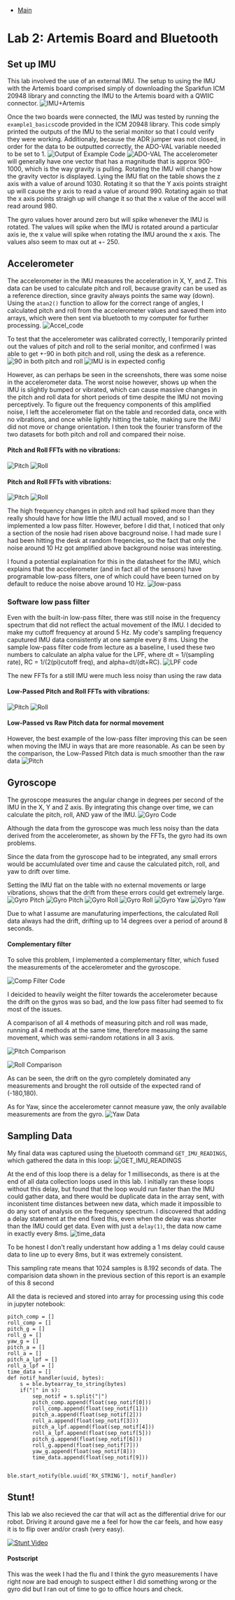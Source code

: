 
* [Main](index.md)

# Lab 2: Artemis Board and Bluetooth


## Set up IMU

This lab involved the use of an external IMU. The setup to using the IMU with the Artemis board comprised simply of downloading the Sparkfun ICM 20948 library and conncting the IMU to the Artemis board with a QWIIC connector. 
![IMU+Artemis](lab_2_figs/connected.jpg)

Once the two boards were connected, the IMU was tested by running the ``example1_basics``code provided in the ICM 20948 library. This code simply printed the outputs of the IMU to the serial monitor so that I could verify they were working. Additionaly, because the ADR jumper was not closed, in order for the data to be outputted correctly, the ADO-VAL variable needed to be set to 1. 
![Output of Example Code](lab_2_figs/example1_basics.png)
![ADO-VAL](lab_2_figs/AD0_VAL.png)
The accelerometer will generally have one vector that has a magnitude that is approx 900-1000, which is the way gravity is pulling. Rotating the IMU will change how the gravity vector is displayed. Lying the IMU flat on the table shows the z axis with a value of around 1030. Rotating it so that the Y axis points straight up will cause the y axis to read a value of around 990. Rotating again so that the x axis points straigh up will change it so that the x value of the accel will read around 980.

The gyro values hover around zero but will spike whenever the IMU is rotated. The values will spike when the IMU is rotated around a particular axis ie, the x value will spike when rotating the IMU around the x axis. The values also seem to max out at +- 250.

## Accelerometer

The accelerometer in the IMU measures the acceleration in X, Y, and Z. This data can be used to calculate pitch and roll, because gravity can be used as a reference direction, since gravity always points the same way (down). Using the ``atan2()`` function to allow for the correct range of angles, I calculated pitch and roll from the accelerometer values and saved them into arrays, which were then sent via bluetooth to my computer for further processing.
![Accel_code](lab_2_figs/accel_code.png)

To test that the accelerometer was calibrated correctly, I temporarily printed out the values of pitch and roll to the serial monitor, and confirmed I was able to get +-90 in both pitch and roll, using the desk as a reference.
![90 in both pitch and roll](lab_2_figs/pitch_roll_a_90.png)
![IMU is in expected config](lab_2_figs/pitch_roll_a_90_photo.png)

However, as can perhaps be seen in the screenshots, there was some noise in the accelerometer data. The worst noise however, shows up when the IMU is slightly bumped or vibrated, which can cause massive changes in the pitch and roll data for short periods of time despite the IMU not moving perceptively. To figure out the frequency components of this amplified noise, I left the accelerometer flat on the table and recorded data, once with no vibrations, and once while lightly hitting the table, making sure the IMU did not move or change orientation. I then took the fourier transform of the two datasets for both pitch and roll and compared their noise.

#### Pitch and Roll FFTs with no vibrations:
![Pitch](lab_2_figs/pitch_fft_no_vibes.png)
![Roll](lab_2_figs/roll_fft_no_vibes.png)

#### Pitch and Roll FFTs with vibrations:
![Pitch](lab_2_figs/pitch_fft_with_vibrations.png)
![Roll](lab_2_figs/roll_fft_with_vibrations.png)

The high frequency changes in pitch and roll had spiked more than they really should have for how little the IMU actuall moved, and so I implemented a low pass filter. However, before I did that, I noticed that only a section of the nosie had risen above bacground noise. I had made sure I had been hitting the desk at random freqencies, so the fact that only the noise around 10 Hz got amplified above background noise was interesting.

I found a potential explaination for this in the datasheet for the IMU, which explains that the accelerometer (and in fact all of the sensors) have programable low-pass filters, one of which could have been turned on by default to reduce the noise above around 10 Hz. 
![low-pass](lab_2_figs/built_in_filters.png)

### Software low pass filter
Even with the built-in low-pass filter, there was still noise in the frequency spectrum that did not reflect the actual movement of the IMU. I decided to make my cuttoff frequency at around 5 Hz. My code's sampling frequency caputured IMU data consistently at one sample every 8 ms. Using the sample low-pass filter code from lecture as a baseline, I used these two numbers to calculate an alpha  value for the LPF, where dt = 1/(sampling rate), RC = 1/(2(pi)cutoff freq), and alpha=dt/(dt+RC). 
![LPF code](lab_2_figs/LPF_code.png)

The new FFTs for a still IMU were much less noisy than using the raw data
#### Low-Passed Pitch and Roll FFTs with vibrations:
![Pitch](lab_2_figs/pitch_fft_vibes_lpf.png)
![Roll](lab_2_figs/roll_fft_vibes_lpf.png)

#### Low-Passed vs Raw Pitch data for normal movement
However, the best example of the low-pass filter improving this can be seen when moving the IMU in ways that are more reasonable. As can be seen by the comparison, the Low-Passed Pitch data is much smoother than the raw data
![Pitch](lab_2_figs/pitch_lpf_compar.png)

## Gyroscope

The gyroscope measures the angular change in degrees per second of the IMU in the X, Y and Z axis. By integrating this change over time, we can calculate the pitch, roll, AND yaw of the IMU. 
![Gyro Code](lab_2_figs/integrate_gyro.png)

Although the data from the gyroscope was much less noisy than the data derived from the accelerometer, as shown by the FFTs, the gyro had its own problems.

Since the data from the gyroscope had to be integrated, any small errors would be accumlulated over time and cause the calculated pitch, roll, and yaw to drift over time.

Setting the IMU flat on the table with no external movements or large vibrations, shows that the drift from these errors could get extremely large.
![Gyro Pitch](lab_2_figs/gyro_pitch.png)
![Gyro Pitch](lab_2_figs/gyro_fft.png)
![Gyro Roll](lab_2_figs/gyro_roll.png)
![Gyro Roll](lab_2_figs/gyro_roll_fft.png)
![Gyro Yaw](lab_2_figs/gyro_yaw.png)
![Gyro Yaw](lab_2_figs/gyro_yaw_fft.png)

Due to what I assume are manufaturing imperfections, the calculated Roll data always had the drift, drifting up to 14 degrees over a period of around 8 seconds. 

#### Complementary filter
To solve this problem, I implemented a complementary filter, which fused the measurements of the accelerometer and the gyroscope. 

![Comp Filter Code](lab_2_figs/comp_filt_code.png)

I deicided to heavily weight the filter towards the accelerometer because the drift on the gyros was so bad, and the low pass filter had seemed to fix most of the issues.

A comparison of all 4 methods of measuring pitch and roll was made, running all 4 methods at the same time, therefore measuing the same movement, which was semi-random rotations in all 3 axis.

![Pitch Comparison](lab_2_figs/pitch_comparison.png)

![Roll Comparison](lab_2_figs/roll_comparison.png)

As can be seen, the drift on the gyro completely dominated any measurements and brought the roll outside of the expected rand of (-180,180).

As for Yaw, since the accelerometer cannot measure yaw, the only available measurements are from the gyro.
![Yaw Data](lab_2_figs/yaw_data_2.png)

## Sampling Data

My final data was captured using the bluetooth command ``GET_IMU_READINGS``, which gathered the data in this loop:
![GET_IMU_READINGS](lab_2_figs/get_imu_readings.png)

At the end of this loop there is a delay for 1 milliseconds, as there is at the end of all data collection loops used in this lab. I initially ran these loops without this delay, but found that the loop would run faster than the IMU could gather data, and there would be duplicate data in the array sent, with inconistent time distances between new data, which made it impossible to do any sort of analysis on the frequency spectrum. I discovered that adding a delay statement at the end fixed this, even when the delay was shorter than the IMU could get data. Even with just a ``delay(1)``, the data now came in exactly every 8ms.
![time_data](lab_2_figs/time_data.png)

To be honest I don't really understant how adding a 1 ms delay could cause data to line up to every 8ms, but it was extremely consistent. 

This sampling rate means that 1024 samples is 8.192 seconds of data. The comparision data shown in the previous section of this report is an example of this 8 second 

All the data is recieved and stored into array for processing using this code in jupyter notebook:
```
pitch_comp = []
roll_comp = []
pitch_g = []
roll_g = []
yaw_g = []
pitch_a = []
roll_a = []
pitch_a_lpf = []
roll_a_lpf = []
time_data = []
def notif_handler(uuid, bytes):
    s = ble.bytearray_to_string(bytes)
    if("|" in s):
        sep_notif = s.split("|")
        pitch_comp.append(float(sep_notif[0]))
        roll_comp.append(float(sep_notif[1]))
        pitch_a.append(float(sep_notif[2]))
        roll_a.append(float(sep_notif[3]))
        pitch_a_lpf.append(float(sep_notif[4]))
        roll_a_lpf.append(float(sep_notif[5]))
        pitch_g.append(float(sep_notif[6]))
        roll_g.append(float(sep_notif[7]))
        yaw_g.append(float(sep_notif[8]))
        time_data.append(float(sep_notif[9]))

    
ble.start_notify(ble.uuid['RX_STRING'], notif_handler)
```
## Stunt!
This lab we also recieved the car that will act as the differential drive for our robot. Driving it around gave me a feel for how the car feels, and how easy it is to flip over and/or crash (very easy).


[![Stunt Video](http://img.youtube.com/vi/6xkjqmd1Nfg/0.jpg)](http://www.youtube.com/watch?v=6xkjqmd1Nfg)

#### Postscript
This was the week I had the flu and I think the gyro measurements I have right now are bad enough to suspect either I did something wrong or the gyro did but I ran out of time to go to office hours and check.
